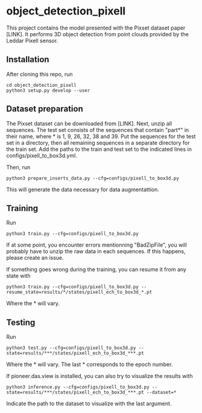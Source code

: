 # object_detection_pixell

This project contains the model presented with the Pixset dataset paper [LINK]. It performs 3D object detection from point clouds provided by the Leddar Pixell sensor. 

## Installation
After cloning this repo, run
```
cd object_detection_pixell
python3 setup.py develop --user
```

## Dataset preparation

The Pixset dataset can be downloaded from [LINK]. Next, unzip all sequences. The test set consists of the sequences that contain "part*" in their name, where * is 1, 9, 26, 32, 38 and 39. Put the sequences for the test set in a directory, then all remaining sequences in a separate directory for the train set. Add the paths to the train and test set to the indicated lines in configs/pixell_to_box3d.yml.

Then, run 
```
python3 prepare_inserts_data.py --cfg=configs/pixell_to_box3d.py
```
This will generate the data necessary for data augmentattion.

## Training

Run 
```
python3 train.py --cfg=configs/pixell_to_box3d.py
```
If at some point, you encounter errors mentionning "BadZipFile", you will probably have to unzip the raw data in each sequences. If this happens, please create an issue.

If something goes wrong during the training, you can resume it from any state with
```
python3 train.py --cfg=configs/pixell_to_box3d.py --resume_state=results/*/states/pixell_ech_to_box3d_*.pt
```
Where the * will vary.

## Testing

Run 
```
python3 test.py --cfg=configs/pixell_to_box3d.py --state=results/***/states/pixell_ech_to_box3d_***.pt
```
Where the * will vary. The last * corresponds to the epoch number.

If pioneer.das.view is installed, you can also try to visualize the results with
```
python3 inference.py --cfg=configs/pixell_to_box3d.py --state=results/***/states/pixell_ech_to_box3d_***.pt --dataset=*
```
Indicate the path to the dataset to visualize with the last argument.
